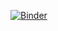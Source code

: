 [![Binder](https://mybinder.org/badge_logo.svg)](https://mybinder.org/v2/gh/nkgarrity/learning/HEAD)

